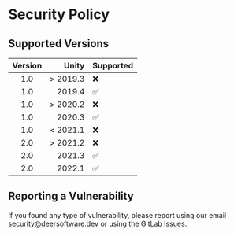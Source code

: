# Security Policy

## Supported Versions

| Version | Unity    | Supported          |
| :-----: | -------: | ------------------ |
|   1.0   | > 2019.3 | :x:                |
|   1.0   |   2019.4 | :white_check_mark: |
|   1.0   | > 2020.2 | :x:                |
|   1.0   |   2020.3 | :white_check_mark: |
|   1.0   | < 2021.1 | :x:                |
|   2.0   | > 2021.2 | :x:                |
|   2.0   |   2021.3 | :white_check_mark: |
|   2.0   |   2022.1 | :white_check_mark: |

## Reporting a Vulnerability

If you found any type of vulnerability, please report using our email [security@deersoftware.dev](mailto:security@deersoftware.dev) or using the [GitLab Issues](https://gitlab.com/deersoftware/skyerbuilder/-/issues).
